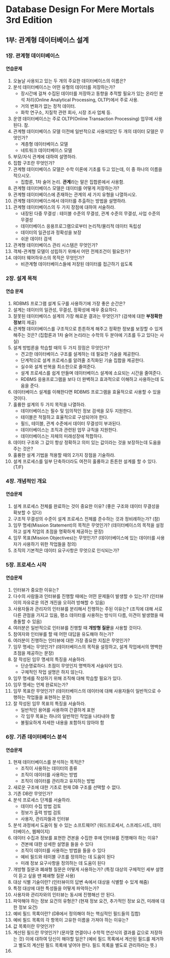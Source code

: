 # Database Design For Mere Mortals 3rd Edition

## 1부: 관계형 데이터베이스 설계

### 1장. 관계형 데이터베이스

#### 연습문제

1. 오늘날 사용되고 있는 두 개의 주요한 데이터베이스의 이름은?
2. 분석 데이터베이스는 어떤 유형의 데이터를 저장하는가?
   - 장시간에 걸쳐 수집된 데이터를 저장하고 동향을 추적할 필요가 있는 온라인 분석 처리(Online Analytical Processing, OLTP)에서 주로 사용.
   - 거의 변화가 없는 정적 데이터.
   - 화학 연구소, 지질학 관련 회사, 시장 조사 업체 등.
3. 운영 데이터베이스는 주로 OLTP(Online Transaction Processing) 업무에 사용된다. 참.
4. 관계형 데이터베이스 모델 이전에 일반적으로 사용되었던 두 개의 데이터 모델은 무엇인가?
   - 계층형 데이터베이스 모델
   - 네트워크 데이터베이스 모델
5. 부모/자식 관계에 대하여 설명하라.
6. 집합 구조란 무엇인가?
7. 관계형 데이터베이스 모델은 수학 이론에 기초를 두고 있는데, 이 중 하나의 이름을 적으시오.
   - 집합론, 1차 술어 논리. **관계**라는 말은 집합론에서 사용함.
8. 관계형 데이터베이스 모델은 데이터를 어떻게 저장하는가?
9. 관계형 데이터베이스에 존재하는 관계의 세 가지 유형을 나열하시오.
10. 관계형 데이터베이스에서 데이터를 추출하는 방법을 설명하라.
11. 관계형 데이터베이스의 두 가지 장점에 대하여 서술하라.
    - 내장된 다중 무결성 : 테이블 수준의 무결성, 관계 수준의 무결성, 사업 수준의 무결성
    - 데이터베이스 응용프로그램으로부터 논리적/물리적 데이터 독립성
    - 데이터의 일관성과 정확성을 보장
    - 쉬운 데이터 검색
12. 관계형 데이터베이스 관리 시스템은 무엇인가?
13. 객체-관계형 모델이 성립하기 위해서 어떤 전제조건이 필요한가?
14. 데이터 웨어하우스의 목적은 무엇인가?
    - 비관계형 데이터베이스들에 저장된 데이터를 접근하기 쉽도록

### 2장. 설계 목적

#### 연습 문제

1. RDBMS 프로그램 설계 도구를 사용하기에 가장 좋은 순간은?
2. 설계는 데이터의 일관성, 무결성, 정확성에 매우 중요하다.
3. 잘못된 데이터베이스 설계의 가장 해로운 결과는 무엇인가? (검색에 대한 **부정확한 정보**의 제공)
4. 관계형 데이터베이스를 구조적으로 튼튼하게 해주고 정확한 정보를 보장할 수 있게 해주는 것은? (집합론과 1차 술어 논리라는 수학의 두 분야에 기초를 두고 있다는 사실)
5. 설계 방법론을 학습할 때의 두 가지 장점은 무엇인가?
   - 견고한 데이터베이스 구조를 설계하는 데 필요한 기술을 제공한다.
   - 단계적으로 설계 프로세스를 알려줄 조직화된 기술 집합을 제공한다.
   - 실수와 설계 반복을 최소한으로 줄여준다.
   - 설계 프로세스를  쉽게 만들며 데이터베이스 설계에 소요되는 시간을 줄여준다.
   - RDBMS 응용프로그램을 보다 더 완벽하고 효과적으로 이해하고 사용하는데 도움을 준다.
6. 데이터베이스 설계를 이해한다면 RDBMS 프로그램을 효율적으로 사용할 수 있을 것이다.
7. 훌륭한 설계의 두 가지 목적을 나열하라.
   - 데이터베이스는 필수 및 임의적인 정보 검색을 모두 지원한다.
   - 테이블은 적절하고 효율적으로 구성되어야 한다.
   - 필드, 테이블, 관계 수준에서 데이터 무결성이 부과된다.
   - 데이터베이스는 조직과 관련된 업무 규칙을 지원한다.
   - 데이터베이스는 자체의 미래성장에 적합하다.
8. 데이터 구조와 그 값이 항상 정확하고 의미 있는 값이라는 것을 보장하는데 도움을 주는 것은?
9. 훌륭한 설계 기법을 적용할 때의 2가지 장점을 기술하라.
10. 설계 프로세스를 일부 단축하더라도 여전히 훌륭하고 튼튼한 설계를 할 수 있다. (T/F)



### 4장. 개념적인 개요
#### 연습문제

1. 설계 프로세스 전체를 완료하는 것이 중요한 이유? (좋은 구조와 데이터 무결성을 확보할 수 있다)
2. 구조적 무결성의 수준이 설계 프로세스 전체를 준수하는 것과 정비례하는가? (참)
3. 임무 명세(Mission Statement)의 목적은 무엇인가? (데이터베이스의 목적을 설정하고 설계 작업의 초점을 명확하게 제공하는 문장)
4. 임무 목표(Mission Objectives)는 무엇인가? (데이터베이스에 있는 데이터를 사용자가 사용하기 위한 작업들을 정의)
5. 조직의 기본적은 데이터 요구사항은 무엇으로 인식되는가?

### 5장. 프로세스 시작

#### 연습문제

1. 인터뷰가 중요한 이유는?
2. 다수의 사람들과 인터뷰를 진행할 때에는 어떤 문제들이 발생할 수 있는가? (인터뷰이의 자유로운 의견 개진을 오히려 방해할 수 있음)
3. 사용자들과 관리자의 인터뷰를 분리해서 진행하는 주된 이유는? (조직에 대해 서로 다른 관점을 가지고 있음, 평소 데이터를 사용하는 방식이 다름, 이견이 발생했을 때 충돌할 수 있음)
4. 여러분은 일반적으로 인터뷰를 진행할 때 **개방형 질문**을 사용할 것이다.
5. 참여자와 인터뷰를 할 때 어떤 대답을 유도해야 하는가?
6. 여러분이 진행하는 인터뷰에 대한 가장 중요한 지침은 무엇인가?
7. 임무 명세는 무엇인가? (데이터베이스의 목적을 설정하고, 설계 작업에서의 명백한 초점을 제공하는 문장)
8. 잘 작성된 임무 명세의 특징을 서술하라.
   - 단순명료하다. 초점이 무엇인지 명백하게 서술되어 있다.
   - 구체적인 작업 설명은 하지 않는다.
9. 임무 명세를 작성하기 위해 조직해 대해 학습할 필요가 있다.
10. 임무 명세는 언제 완료되는가?
11. 임무 목표란 무엇인가? (데이터베이스의 데이터에 대해 사용자들이 일반적으로 수행하는 작업들을 표현하는 문장)
12. 잘 작성된 임무 목표의 특징을 서술하라.
    - 일반적인 용어를 사용하여 간결하게 표현
    - 각 임무 목표는 하나의 일반적인 작업을 나타내야 함
    - 불필요하게 자세한 내용을 포함하지 않아야 함

### 6장. 기존 데이터베이스 분석

#### 연습문제

1. 현재 데이터베이스를 분석하는 목적은?
   - 조직이 사용하는 데이터의 종류
   - 조직이 데이터를 사용하는 방법
   - 조직이 데이터를 관리하고 유지하는 방법
2. 새로운 구조에 대한 기초로 현재 DB 구조를 선택할 수 없다.
3. 기존 DB란 무엇인가?
4. 분석 프로세스 단계를 서술하라.
   - 데이터 수집 방법 검토
   - 정보가 출력 방법 검토
   - 사용자, 관리자들과 인터뷰
5. 분석 과정에서 도움이 될 수 있는 소프트웨어?  (워드프로세서, 스프레드시트, 데이터베이스, 웹페이지)
6. 데이터 수집과 정보를 표현한 견본을 수집한 후에 인터뷰를 진행해야 하는 이유?
   - 견본에 대한 상세한 설명을 들을 수 있다
   - 조직이 데이터를 사용하는 방법을 들을 수 있다
   - 예비 필드와 테이블 구조를 정의하는 데 도움이 된다
   - 미래 정보 요구사항을 정의하는 데 도움이 된다
7. 개방형 질문과 폐쇄형 질문은 어떻게 사용하는가? (특정 대상의 구체적인 세부 설명이 듣고 싶을 땐 폐쇄형 질문 사용)
8. 대상 식별 기술이란? (인터뷰이의 답변 속에서 대상을 식별할 수 있게 해줌)
9. 특정 대상에 대한 특성들을 어떻게 파악하는가?
10. 사용자와 관리자와의 인터뷰는 동시에 진행해선 안 된다.
11. 파악해야 하는 정보 요건의 유형은? (현재 정보 요건, 추가적인 정보 요건, 미래에 대한 정보 요건)
12. 예비 필드 목록이란? (DB에서 정의해야 하는 핵심적인 필드들의 집합)
13. 예비 필드 목록의 각 항목이 고유한 이름을 가져야 하는 이유는?
14. 값 목록이란 무엇인가?
15. 계산된 필드란 무엇인가? (문자열 연결이나 수학적 연산식의 결과를 값으로 저장하는 것) 이에 대하여 당신이 해야할 일은? (예비 필드 목록에서 계산된 필드를 제거하고 별도의 계산된 필드 목록에 넣어야 한다. 필드 목록을 별도로 관리하라는 뜻.)
16. 
